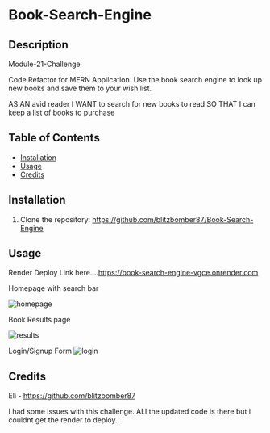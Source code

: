 # Book-Search-Engine

## Description
Module-21-Challenge

Code Refactor for MERN Application. Use the book search engine to look up new books and save them to your wish list.

AS AN avid reader
I WANT to search for new books to read
SO THAT I can keep a list of books to purchase

## Table of Contents 

- [Installation](#installation)
- [Usage](#usage)
- [Credits](#credits)

## Installation

1. Clone the repository: https://github.com/blitzbomber87/Book-Search-Engine

## Usage

Render Deploy Link here....https://book-search-engine-vgce.onrender.com

Homepage with search bar

![homepage](https://github.com/user-attachments/assets/390c2653-34b9-4099-b44c-fed0983c5ad6)

Book Results page

![results](https://github.com/user-attachments/assets/e361ee7e-df8e-4ed9-b449-fe33e706758c)

Login/Signup Form
![login](https://github.com/user-attachments/assets/53c6d43d-7a62-480e-9a00-7803d16cebc5)


## Credits
Eli - https://github.com/blitzbomber87

I had some issues with this challenge.  ALl the updated code is there but i couldnt get the render to deploy.


